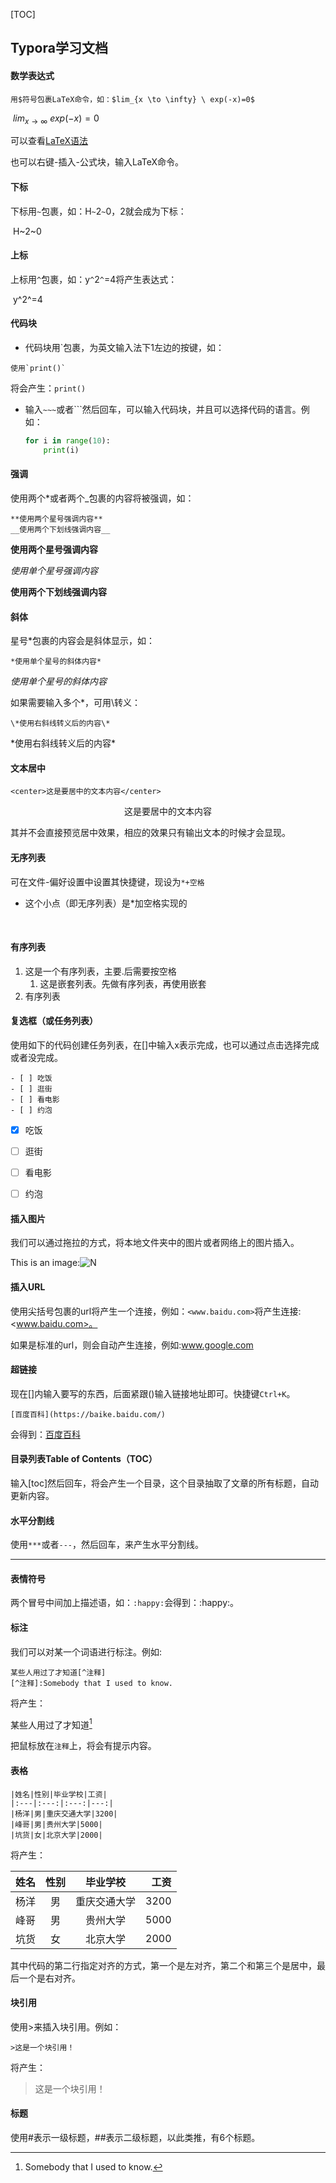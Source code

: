 [TOC]



## Typora学习文档



#### 数学表达式

```
用$符号包裹LaTeX命令，如：$lim_{x \to \infty} \ exp(-x)=0$
```

​					$lim_{x \to \infty} \ exp(-x)=0$

可以查看[LaTeX语法](https://liam0205.me/2014/09/08/latex-introduction/)

也可以右键-插入-公式块，输入LaTeX命令。



#### 下标

下标用`~`包裹，如：H`~`2`~`0，2就会成为下标：

​                                                     H~2~0



#### 上标

上标用`^`包裹，如：y`^`2`^`=4将产生表达式：

​						    y^2^=4



#### 代码块

* 代码块用`包裹，为英文输入法下1左边的按键，如：

```
使用`print()`
```

将会产生：`print()`

* 输入`~~~`或者```然后回车，可以输入代码块，并且可以选择代码的语言。例如：

  ~~~python
  for i in range(10):
      print(i)
  ~~~

#### 强调

使用两个*或者两个_包裹的内容将被强调，如：

~~~
**使用两个星号强调内容**
__使用两个下划线强调内容__
~~~

**使用两个星号强调内容**

*使用单个星号强调内容*

__使用两个下划线强调内容__



#### 斜体

星号*包裹的内容会是斜体显示，如：

~~~
*使用单个星号的斜体内容*
~~~

*使用单个星号的斜体内容*

如果需要输入多个*，可用\转义：

~~~
\*使用右斜线转义后的内容\*
~~~

\*使用右斜线转义后的内容\*



#### 文本居中

~~~
<center>这是要居中的文本内容</center>
~~~

<center>这是要居中的文本内容</center>

其并不会直接预览居中效果，相应的效果只有输出文本的时候才会显现。



#### 无序列表

可在文件-偏好设置中设置其快捷键，现设为`*+空格 `

* 这个小点（即无序列表）是*加空格实现的

  ​

#### 有序列表

1. 这是一个有序列表，主要.后需要按空格
   1. 这是嵌套列表。先做有序列表，再使用嵌套
2. 有序列表



#### 复选框（或任务列表）

使用如下的代码创建任务列表，在[]中输入x表示完成，也可以通过点击选择完成或者没完成。

~~~
- [ ] 吃饭
- [ ] 逛街
- [ ] 看电影
- [ ] 约泡
~~~

- [x] 吃饭
- [ ] 逛街
- [ ] 看电影
- [ ] 约泡



#### 插入图片

我们可以通过拖拉的方式，将本地文件夹中的图片或者网络上的图片插入。

This is an image:![N](G:\机器学习\机器学习算法\CNN.gif)

#### 插入URL

使用尖括号包裹的url将产生一个连接，例如：`<www.baidu.com>`将产生连接:<www.baidu.com>。

如果是标准的url，则会自动产生连接，例如:www.google.com



#### 超链接

现在[]内输入要写的东西，后面紧跟()输入链接地址即可。快捷键`Ctrl+K`。

~~~
[百度百科](https://baike.baidu.com/)
~~~

会得到：[百度百科](https://baike.baidu.com/)



#### 目录列表Table of Contents（TOC）

输入[toc]然后回车，将会产生一个目录，这个目录抽取了文章的所有标题，自动更新内容。



#### 水平分割线

使用`***`或者`---`，然后回车，来产生水平分割线。

---



#### 表情符号

两个冒号中间加上描述语，如：`:happy:`会得到：:happy:。​ 



#### 标注

我们可以对某一个词语进行标注。例如:

~~~
某些人用过了才知道[^注释]
[^注释]:Somebody that I used to know.
~~~

将产生：

某些人用过了才知道[^注释]

[^注释]: Somebody that I used to know.

把鼠标放在`注释`上，将会有提示内容。



#### 表格

```
|姓名|性别|毕业学校|工资|
|:---|:---:|:---:|---:|
|杨洋|男|重庆交通大学|3200|
|峰哥|男|贵州大学|5000|
|坑货|女|北京大学|2000|
```

将产生：

| 姓名 | 性别 |   毕业学校   | 工资 |
| :--- | :--: | :----------: | ---: |
| 杨洋 |  男  | 重庆交通大学 | 3200 |
| 峰哥 |  男  |   贵州大学   | 5000 |
| 坑货 |  女  |   北京大学   | 2000 |

其中代码的第二行指定对齐的方式，第一个是左对齐，第二个和第三个是居中，最后一个是右对齐。



#### 块引用

使用>来插入块引用。例如：

~~~
>这是一个块引用！
~~~

将产生：

> 这是一个块引用！



#### 标题

使用#表示一级标题，##表示二级标题，以此类推，有6个标题。









